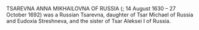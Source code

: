 TSAREVNA ANNA MIKHAILOVNA OF RUSSIA (; 14 August 1630 – 27 October 1692) was a Russian Tsarevna, daughter of Tsar Michael of Russia and Eudoxia Streshneva, and the sister of Tsar Aleksei I of Russia.
